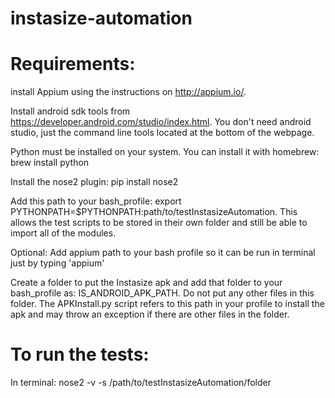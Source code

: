 # instasize-automation

# Requirements:

install Appium using the instructions on http://appium.io/.  

Install android sdk tools from https://developer.android.com/studio/index.html. You don't need android studio, just the 
command line tools located at the bottom of the webpage.  

Python must be installed on your system.  You can install it with homebrew: brew install python

Install the nose2 plugin: pip install nose2

Add this path to your bash_profile: export PYTHONPATH=$PYTHONPATH:path/to/testInstasizeAutomation.  This allows the test scripts to be stored in their own folder and still be able to import all of the modules.

Optional: Add appium path to your bash profile so it can be run in terminal just by typing 'appium'

Create a folder to put the Instasize apk and add that folder to your bash_profile as: IS_ANDROID_APK_PATH.  Do not put any other files in this folder.  The APKInstall.py script refers to this path in your profile to install the apk and may throw an exception if there are other files in the folder.

# To run the tests:

In terminal: nose2 -v -s /path/to/testInstasizeAutomation/folder
